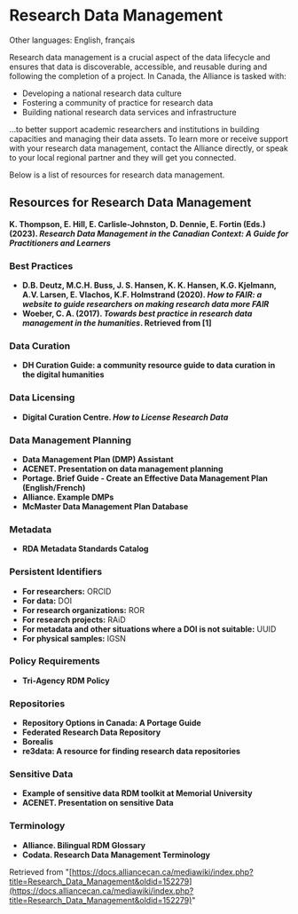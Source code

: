 # Research Data Management

Other languages: English, français

Research data management is a crucial aspect of the data lifecycle and ensures that data is discoverable, accessible, and reusable during and following the completion of a project. In Canada, the Alliance is tasked with:

*   Developing a national research data culture
*   Fostering a community of practice for research data
*   Building national research data services and infrastructure

...to better support academic researchers and institutions in building capacities and managing their data assets. To learn more or receive support with your research data management, contact the Alliance directly, or speak to your local regional partner and they will get you connected.

Below is a list of resources for research data management.

## Resources for Research Data Management

**K. Thompson, E. Hill, E. Carlisle-Johnston, D. Dennie, E. Fortin (Eds.) (2023). *Research Data Management in the Canadian Context: A Guide for Practitioners and Learners***

### Best Practices

*   **D.B. Deutz, M.C.H. Buss, J. S. Hansen, K. K. Hansen, K.G. Kjelmann, A.V. Larsen, E. Vlachos, K.F. Holmstrand (2020). *How to FAIR: a website to guide researchers on making research data more FAIR***
*   **Woeber, C. A. (2017). *Towards best practice in research data management in the humanities*. Retrieved from [1]**

### Data Curation

*   **DH Curation Guide: a community resource guide to data curation in the digital humanities**

### Data Licensing

*   **Digital Curation Centre. *How to License Research Data***

### Data Management Planning

*   **Data Management Plan (DMP) Assistant**
*   **ACENET. Presentation on data management planning**
*   **Portage. Brief Guide - Create an Effective Data Management Plan (English/French)**
*   **Alliance. Example DMPs**
*   **McMaster Data Management Plan Database**

### Metadata

*   **RDA Metadata Standards Catalog**

### Persistent Identifiers

*   **For researchers:** ORCID
*   **For data:** DOI
*   **For research organizations:** ROR
*   **For research projects:** RAiD
*   **For metadata and other situations where a DOI is not suitable:** UUID
*   **For physical samples:** IGSN

### Policy Requirements

*   **Tri-Agency RDM Policy**

### Repositories

*   **Repository Options in Canada: A Portage Guide**
*   **Federated Research Data Repository**
*   **Borealis**
*   **re3data: A resource for finding research data repositories**

### Sensitive Data

*   **Example of sensitive data RDM toolkit at Memorial University**
*   **ACENET. Presentation on sensitive Data**

### Terminology

*   **Alliance. Bilingual RDM Glossary**
*   **Codata. Research Data Management Terminology**


Retrieved from "[https://docs.alliancecan.ca/mediawiki/index.php?title=Research_Data_Management&oldid=152279](https://docs.alliancecan.ca/mediawiki/index.php?title=Research_Data_Management&oldid=152279)"
